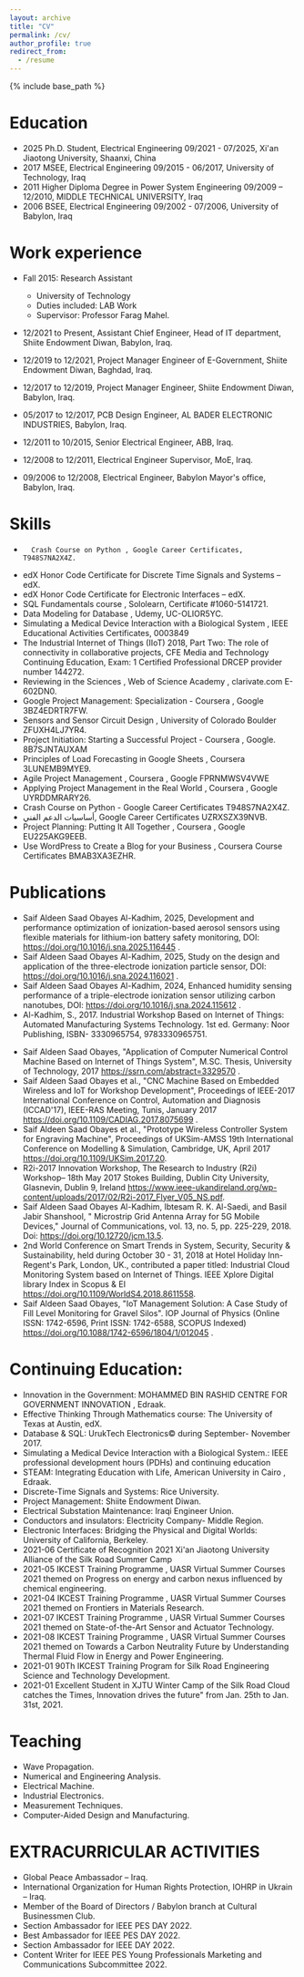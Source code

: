 ```yaml
---
layout: archive
title: "CV"
permalink: /cv/
author_profile: true
redirect_from:
  - /resume
---
```


{% include base_path %}

Education
======
* 2025	Ph.D. Student, Electrical Engineering 09/2021 - 07/2025, Xi'an Jiaotong University, Shaanxi, China
* 2017	MSEE, Electrical Engineering 09/2015 - 06/2017, University of Technology, Iraq
* 2011	Higher Diploma Degree in Power System Engineering 09/2009 – 12/2010, MIDDLE TECHNICAL UNIVERSITY, Iraq
* 2006	BSEE, Electrical Engineering 09/2002 - 07/2006, University of Babylon, Iraq


Work experience
======
* Fall 2015: Research Assistant
  * University of Technology
  * Duties included: LAB Work
  * Supervisor: Professor Farag Mahel.

* 12/2021 to Present, Assistant Chief Engineer, Head of IT department, Shiite Endowment Diwan, Babylon, Iraq.

* 12/2019 to 12/2021, Project Manager Engineer of E-Government, Shiite Endowment Diwan, Baghdad, Iraq.

* 12/2017 to 12/2019, Project Manager Engineer, Shiite Endowment Diwan, Babylon, Iraq.

* 05/2017 to 12/2017, PCB Design Engineer, AL BADER ELECTRONIC INDUSTRIES, Babylon, Iraq.

* 12/2011 to 10/2015, Senior Electrical Engineer, ABB, Iraq.

* 12/2008 to 12/2011, Electrical Engineer Supervisor, MoE, Iraq.

* 09/2006 to 12/2008, Electrical Engineer, Babylon Mayor's office, Babylon, Iraq.

Skills
======
-       Crash Course on Python , Google Career Certificates, T948S7NA2X4Z.
-	edX Honor Code Certificate for Discrete Time Signals and Systems – edX.
-	edX Honor Code Certificate for Electronic Interfaces – edX.
-	SQL Fundamentals course , Sololearn, Certificate #1060-5141721.
-	Data Modeling for Database , Udemy, UC-OLIOR5YC.
-	Simulating a Medical Device Interaction with a Biological System , IEEE Educational Activities Certificates, 0003849
-	The Industrial Internet of Things (IIoT) 2018, Part Two: The role of connectivity in collaborative projects, CFE Media and Technology Continuing Education, Exam: 1 Certified Professional DRCEP provider number 144272.
-	Reviewing in the Sciences , Web of Science Academy , clarivate.com E-602DN0.
-	Google Project Management: Specialization - Coursera , Google 3BZ4EDRTR7FW.
-	Sensors and Sensor Circuit Design , University of Colorado Boulder ZFUXH4LJ7YR4.
-	Project Initiation: Starting a Successful Project - Coursera , Google.
	8B7SJNTAUXAM
-	Principles of Load Forecasting in Google Sheets , Coursera 3LUNEMB9MYE9.
-	Agile Project Management , Coursera , Google FPRNMWSV4VWE
-	Applying Project Management in the Real World , Coursera , Google UYRDDMRARY26.
-	Crash Course on Python - Google Career Certificates T948S7NA2X4Z.
- 	أساسیات الدعم الفني, Google Career Certificates UZRXSZX39NVB.
-	Project Planning: Putting It All Together , Coursera , Google EU225AKG9EEB.
-	Use WordPress to Create a Blog for your Business , Coursera Course Certificates BMAB3XA3EZHR.

Publications
======
* Saif Aldeen Saad Obayes Al-Kadhim, 2025, Development and performance optimization of ionization-based aerosol sensors using flexible materials for lithium-ion battery safety monitoring, DOI: https://doi.org/10.1016/j.sna.2025.116445 .
* Saif Aldeen Saad Obayes Al-Kadhim, 2025, Study on the design and application of the three-electrode ionization particle sensor, DOI: https://doi.org/10.1016/j.sna.2024.116021 .
* Saif Aldeen Saad Obayes Al-Kadhim, 2024, Enhanced humidity sensing performance of a triple-electrode ionization sensor utilizing carbon nanotubes, DOI: https://doi.org/10.1016/j.sna.2024.115612 .
* Al-Kadhim, S., 2017. Industrial Workshop Based on Internet of Things: Automated Manufacturing Systems Technology. 1st ed. Germany: Noor Publishing, ISBN- 3330965754, 9783330965751.
-	Saif Aldeen Saad Obayes, "Application of Computer Numerical Control Machine Based on Internet of Things System", M.SC. Thesis, University of Technology, 2017 https://ssrn.com/abstract=3329570 .
-	Saif Aldeen Saad Obayes et al., "CNC Machine Based on Embedded Wireless and IoT for Workshop Development", Proceedings of IEEE-2017 International Conference on Control, Automation and Diagnosis (ICCAD'17), IEEE-RAS Meeting, Tunis, January 2017 https://doi.org/10.1109/CADIAG.2017.8075699 .
-	Saif Aldeen Saad Obayes et al., "Prototype Wireless Controller System for Engraving Machine", Proceedings of UKSim-AMSS  19th International Conference on Modelling & Simulation, Cambridge, UK, April 2017 https://doi.org/10.1109/UKSim.2017.20.
-	R2i-2017 Innovation Workshop, The Research to Industry (R2i) Workshop– 18th May 2017 Stokes Building, Dublin City University, Glasnevin, Dublin 9, Ireland https://www.ieee-ukandireland.org/wp-content/uploads/2017/02/R2i-2017_Flyer_V05_NS.pdf.
-	Saif Aldeen Saad Obayes Al-Kadhim, Ibtesam R. K. Al-Saedi, and Basil Jabir Shanshool, " Microstrip Grid Antenna Array for 5G Mobile Devices," Journal of Communications, vol. 13, no. 5, pp. 225-229, 2018. Doi: https://doi.org/10.12720/jcm.13.5.
-	2nd World Conference on Smart Trends in System, Security, Security  & Sustainability, held during October 30 - 31, 2018 at Hotel Holiday Inn- Regent's Park, London, UK., contributed a paper titled: Industrial Cloud Monitoring System based on Internet of Things. IEEE Xplore Digital library Index in Scopus & EI https://doi.org/10.1109/WorldS4.2018.8611558.
-	Saif Aldeen Saad Obayes, "IoT Management Solution: A Case Study of Fill Level Monitoring for Gravel Silos". IOP Journal of Physics (Online ISSN: 1742-6596, Print ISSN: 1742-6588, SCOPUS Indexed) https://doi.org/10.1088/1742-6596/1804/1/012045 .
  
Continuing Education:
======
* Innovation in the Government:  MOHAMMED BIN RASHID CENTRE FOR GOVERNMENT INNOVATION , Edraak.
* Effective Thinking Through Mathematics course: The University of Texas at Austin, edX.
* Database & SQL:  UrukTech Electronics© during September- November 2017.
* Simulating a Medical Device Interaction with a Biological System.: IEEE professional development hours (PDHs) and continuing education
* STEAM: Integrating Education with Life, American University in Cairo , Edraak.
* Discrete-Time Signals and Systems: Rice University.
* Project Management: Shiite Endowment Diwan.
* Electrical Substation Maintenance: Iraqi Engineer Union.
* Conductors and insulators: Electricity Company- Middle Region.
* Electronic Interfaces: Bridging the Physical and Digital Worlds: University of California, Berkeley.
* 2021-06 Certificate of Recognition 2021 Xi'an Jiaotong University Alliance of the Silk Road Summer Camp
* 2021-05 IKCEST Training Programme , UASR Virtual Summer Courses 2021 themed on Progress on energy and carbon nexus influenced by chemical engineering.
* 2021-04 IKCEST Training Programme , UASR Virtual Summer Courses 2021 themed on Frontiers in Materials Research.
* 2021-07 IKCEST Training Programme , UASR Virtual Summer Courses 2021 themed on State-of-the-Art Sensor and Actuator Technology.
* 2021-08 IKCEST Training Programme , UASR Virtual Summer Courses 2021 themed on Towards a Carbon Neutrality Future by Understanding Thermal Fluid Flow in Energy and Power Engineering.
* 2021-01 90Th IKCEST Training Program for Silk Road Engineering Science and Technology Development.
* 2021-01 Excellent Student in XJTU Winter Camp of the Silk Road Cloud catches the Times, Innovation drives the future" from Jan. 25th to Jan. 31st, 2021.
  
Teaching
======
* Wave Propagation.
* Numerical and Engineering Analysis.
* Electrical Machine.
* Industrial Electronics.
* Measurement Techniques.
* Computer-Aided Design and Manufacturing.
  
# EXTRACURRICULAR ACTIVITIES
* Global Peace Ambassador – Iraq.
* International Organization for Human Rights Protection, IOHRP in Ukrain – Iraq.
* Member of the Board of Directors / Babylon branch at Cultural Businessmen Club.
* Section Ambassador for IEEE PES DAY 2022.
* Best Ambassador for IEEE PES DAY 2022.
* Section Ambassador for IEEE DAY 2022.
* Content Writer for IEEE PES Young Professionals Marketing and Communications Subcommittee 2022.
